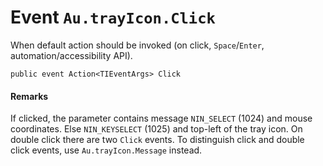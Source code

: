 # Event `Au.trayIcon.Click`

When default action should be invoked (on click, `Space`/`Enter`, automation/accessibility API).

```
public event Action<TIEventArgs> Click
```

#### **Remarks**

If clicked, the parameter contains message `NIN_SELECT` (1024) and mouse coordinates. Else `NIN_KEYSELECT` (1025) and top-left of the tray icon. On double click there are two `Click` events. To distinguish click and double click events, use `Au.trayIcon.Message` instead.